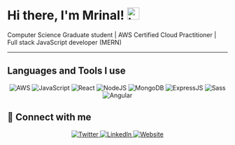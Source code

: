 # Hi there, I'm Mrinal! <img src="https://user-images.githubusercontent.com/1303154/88677602-1635ba80-d120-11ea-84d8-d263ba5fc3c0.gif" width="28px" alt="hi"> 

Computer Science Graduate student | AWS Certified Cloud Practitioner | Full stack JavaScript developer (MERN)

---

## Languages and Tools I use
<div align="center">
  <img alt="AWS" src="https://img.shields.io/badge/AWS-%23FF9900.svg?style=for-the-badge&logo=amazon-aws&logoColor=white"/>
  <img alt="JavaScript" src="https://img.shields.io/badge/javascript-%23323330.svg?style=for-the-badge&logo=javascript&logoColor=%23F7DF1E"/>
  <img alt="React" src="https://img.shields.io/badge/react-%2320232a.svg?style=for-the-badge&logo=react&logoColor=%2361DAFB"/>
  <img alt="NodeJS" src="https://img.shields.io/badge/node.js-%2343853D.svg?style=for-the-badge&logo=node-dot-js&logoColor=white"/>
  <img alt="MongoDB" src="https://img.shields.io/badge/mongodb-%2314354C.svg?style=for-the-badge&logo=mongodb&logoColor=white"/>
  <img alt="ExpressJS" src="https://img.shields.io/badge/express-%2314354C.svg?style=for-the-badge&logo=express&logoColor=white"/>
  <img alt="Sass" src="https://img.shields.io/badge/sass-%2314354C.svg?style=for-the-badge&logo=sass&logoColor=white"/>
  <img alt="Angular" src="https://img.shields.io/badge/angular-%2314354C.svg?style=for-the-badge&logo=angular&logoColor=white"/>
</div>

<!-- ## :bar_chart:	Some statistics
<a href="https://github.com/mrynalrai">
  <img align="center" src="https://github-readme-stats.vercel.app/api/top-langs/?username=mrynalrai&theme=great-gatsby&layout=compact&langs_count=10" />
</a>
<a href="https://github.com/mrynalrai">
 <img align="center" src="https://github-readme-stats.vercel.app/api?username=mrynalrai&show_icons=true&theme=great-gatsby&line_height=27" alt="Mrinal's github stats"/>
</a> -->

## :link:	Connect with me

<div align="center">
  <a href="https://twitter.com/McAlooTikky" target="_blank">
    <img alt="Twitter" src="https://img.shields.io/badge/McAlooTikky-%231DA1F2.svg?style=for-the-badge&logo=Twitter&logoColor=white"/>
  </a>
  <a href="https://www.linkedin.com/in/mrinal-rai-37a33b11a/" target="_blank">
    <img alt="LinkedIn" src="https://img.shields.io/badge/linkedin-%230077B5.svg?style=for-the-badge&logo=linkedin&logoColor=white"/>
  </a>
  <a href="https://mrinalrai.in/" target="_blank">
  <img alt="Website" src="https://img.shields.io/badge/Website-%231877F2.svg?style=for-the-badge&logo=Website&logoColor=white"/>
  </a>
</a>
</div>
